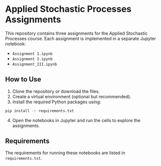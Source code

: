 # Applied Stochastic Processes Assignments

This repository contains three assignments for the Applied Stochastic Processes course. Each assignment is implemented in a separate Jupyter notebook:

- `Assignment 1.ipynb`
- `Assignment 2.ipynb`
- `Assignment_III.ipynb`

## How to Use

1. Clone the repository or download the files.
2. Create a virtual environment (optional but recommended).
3. Install the required Python packages using:

```bash
pip install -r requirements.txt
```

4. Open the notebooks in Jupyter and run the cells to explore the assignments.

## Requirements

The requirements for running these notebooks are listed in `requirements.txt`.
